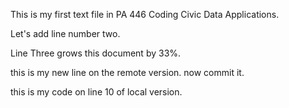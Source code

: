 This is my first text file in PA 446 Coding Civic Data Applications. 

Let's add line number two. 

Line Three grows this document by 33%. 


this is my new line on the remote version. now commit it. 

this is my code on line 10 of local version. 
